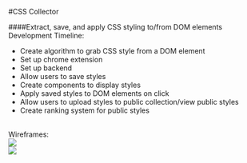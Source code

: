 #CSS Collector

####Extract, save, and apply CSS styling to/from DOM elements
<br/>
Development Timeline:
- Create algorithm to grab CSS style from a DOM element
- Set up chrome extension
- Set up backend
- Allow users to save styles
- Create components to display styles
- Apply saved styles to DOM elements on click
- Allow users to upload styles to public collection/view public styles
- Create ranking system for public styles

<br/>
Wireframes:
<br/>
<img src="https://raw.githubusercontent.com/reedwilliams24/CSS-Collector/master/docs/wireframe1.png">
<br/>
<img src="https://raw.githubusercontent.com/reedwilliams24/CSS-Collector/master/docs/wireframe2.png">
